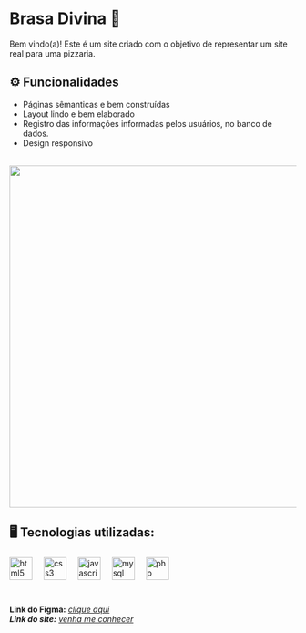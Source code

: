 # Brasa Divina 🍕
Bem vindo(a)! Este é um site criado com o objetivo de representar um site real para uma pizzaria. <br>

## ⚙ Funcionalidades 
- Páginas sêmanticas e bem construídas <br> 
- Layout lindo e bem elaborado <br> 
- Registro das informações informadas pelos usuários, no banco de dados. <br>
- Design responsivo <br><br>

<img src="https://i.imgur.com/lYe4ax7.png" width="600px" />

## 🖥️ Tecnologias utilizadas:<br>
###

<div align="left">
  <img src="https://cdn.jsdelivr.net/gh/devicons/devicon/icons/html5/html5-original.svg" height="40" alt="html5 logo"  />
  <img width="12" />
  <img src="https://cdn.jsdelivr.net/gh/devicons/devicon/icons/css3/css3-original.svg" height="40" alt="css3 logo"  />
  <img width="12" />
  <img src="https://cdn.jsdelivr.net/gh/devicons/devicon/icons/javascript/javascript-original.svg" height="40" alt="javascript logo"  />
  <img width="12" />
  <img src="https://cdn.jsdelivr.net/gh/devicons/devicon/icons/mysql/mysql-original.svg" height="40" alt="mysql logo"  />
  <img width="12" />
  <img src="https://cdn.jsdelivr.net/gh/devicons/devicon/icons/php/php-original.svg" height="40" alt="php logo"  />
</div>
<br>

###

**Link do Figma:** <i>[clique aqui](https://www.figma.com/file/cTKmShxHOqdVNfJ2HXuXdy/Brasa-Divina?type=design&node-id=0-1&mode=design&t=SqNi0tQ5AT8dLeuo-0) <br>
**Link do site:** <i>[venha me conhecer](http://brasa-divina.x10.mx/index.php) 
